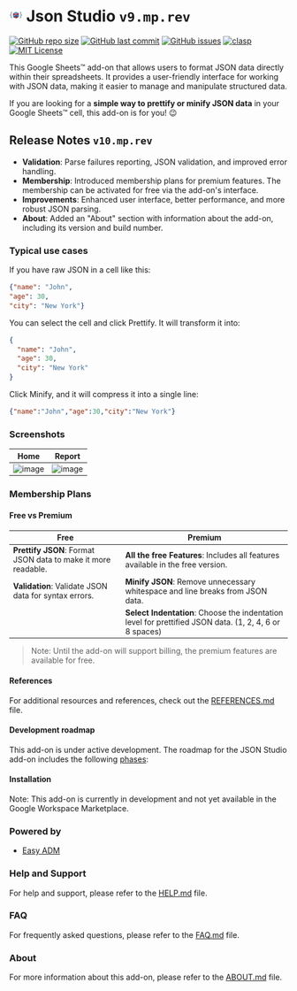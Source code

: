 # ![Logo](https://raw.githubusercontent.com/ilanlal/ss-json-editor/main/assets/logo24.png) Json Studio ```v9.mp.rev```

[![GitHub repo size](https://img.shields.io/github/repo-size/ilanlal/ss-json-editor)](https://github.com/ilanlal/ss-json-editor)
[![GitHub last commit](https://img.shields.io/github/last-commit/ilanlal/ss-json-editor)](https://github.com/ilanlal/ss-json-editor)
[![GitHub issues](https://img.shields.io/github/issues/ilanlal/ss-json-editor)](https://github.com/ilanlal/ss-json-editor/issues)
[![clasp](https://img.shields.io/badge/built%20with-clasp-4285f4.svg)](https://github.com/google/clasp)
[![MIT License](https://img.shields.io/badge/license-MIT-blue.svg)](https://github.com/ilanlal/ss-json-editor/blob/main/LICENSE.md)

This Google Sheets™ add-on that allows users to format JSON data directly within their spreadsheets. It provides a user-friendly interface for working with JSON data, making it easier to manage and manipulate structured data.

If you are looking for a **simple way to prettify or minify JSON data** in your Google Sheets™ cell, this add-on is for you! 😉

## Release Notes ```v10.mp.rev```

- **Validation**: Parse failures reporting, JSON validation, and improved error handling.
- **Membership**: Introduced membership plans for premium features. The membership can be activated for free via the add-on's interface.
- **Improvements**: Enhanced user interface, better performance, and more robust JSON parsing.
- **About**: Added an "About" section with information about the add-on, including its version and build number.

### Typical use cases

If you have raw JSON in a cell like this:
```json
{"name": "John", 
"age": 30, 
"city": "New York"}
```
You can select the cell and click Prettify. It will transform it into:
```json
{
  "name": "John",
  "age": 30,
  "city": "New York"
}
```

Click Minify, and it will compress it into a single line:
```json
{"name":"John","age":30,"city":"New York"}
```

### Screenshots

| Home | Report |
| --- | --- |
| <img width="480" alt="image" src="https://lh3.googleusercontent.com/-WCx0wZsAP7E/aI3dvgckXII/AAAAAAAAB6U/029MQrH8L30UbGiat-NIUFCc4oNGzHiFACNcBGAsYHQ/Screenshot-1280x800-v9001.png" /> | <img width="480" alt="image" src="https://lh3.googleusercontent.com/-DN8IkZ9oUlU/aJ-a5t22dcI/AAAAAAAAB6g/uWyzs_3n3QYl7_nAzDe7MtDwRj_YJ2UuQCNcBGAsYHQ/Screenshot-1280x800-v9002.png" /> |

### Membership Plans

#### Free vs Premium

| Free | Premium |
| --- | --- |
| **Prettify JSON**: Format JSON data to make it more readable. | **All the free Features**: Includes all features available in the free version. |
| **Validation**: Validate JSON data for syntax errors.  | **Minify JSON**: Remove unnecessary whitespace and line breaks from JSON data. |
|  | **Select Indentation**: Choose the indentation level for prettified JSON data. (1, 2, 4, 6 or 8 spaces) |

> Note: Until the add-on will support billing, the premium features are available for free.

#### References

For additional resources and references, check out the [REFERENCES.md](docs/REFERENCES.md) file.

#### Development roadmap

This add-on is under active development. The roadmap for the JSON Studio add-on includes the following [phases](docs/ROADMAP.md):

#### Installation

Note: This add-on is currently in development and not yet available in the Google Workspace Marketplace.

### Powered by

- [Easy ADM](https://www.easyadm.com/)

### Help and Support

For help and support, please refer to the [HELP.md](docs/HELP.md) file.

### FAQ

For frequently asked questions, please refer to the [FAQ.md](docs/FAQ.md) file.

### About

For more information about this add-on, please refer to the [ABOUT.md](docs/ABOUT.md) file.
